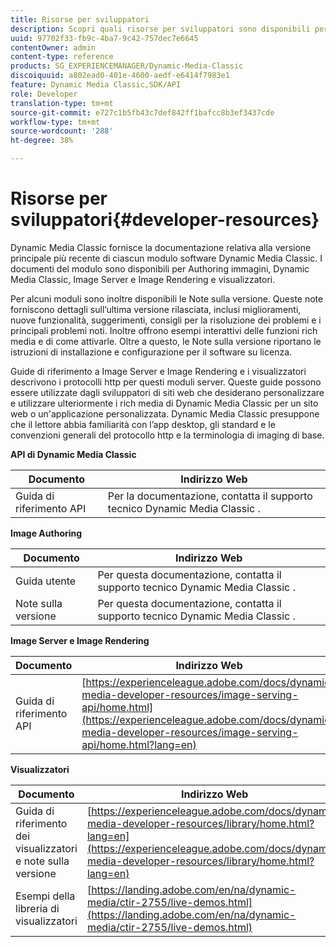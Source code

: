 ```yaml
---
title: Risorse per sviluppatori
description: Scopri quali risorse per sviluppatori sono disponibili per Dynamic Media.
uuid: 97702f33-fb9c-4ba7-9c42-757dec7e6645
contentOwner: admin
content-type: reference
products: SG_EXPERIENCEMANAGER/Dynamic-Media-Classic
discoiquuid: a802ead0-401e-4600-aedf-e6414f7983e1
feature: Dynamic Media Classic,SDK/API
role: Developer
translation-type: tm+mt
source-git-commit: e727c1b5fb43c7def842ff1bafcc8b3ef3437cde
workflow-type: tm+mt
source-wordcount: '288'
ht-degree: 38%

---
```



# Risorse per sviluppatori{#developer-resources}

Dynamic Media Classic fornisce la documentazione relativa alla versione principale più recente di ciascun modulo software Dynamic Media Classic. I documenti del modulo sono disponibili per Authoring immagini, Dynamic Media Classic, Image Server e Image Rendering e visualizzatori.

Per alcuni moduli sono inoltre disponibili le Note sulla versione. Queste note forniscono dettagli sull’ultima versione rilasciata, inclusi miglioramenti, nuove funzionalità, suggerimenti, consigli per la risoluzione dei problemi e i principali problemi noti. Inoltre offrono esempi interattivi delle funzioni rich media e di come attivarle. Oltre a questo, le Note sulla versione riportano le istruzioni di installazione e configurazione per il software su licenza.

Guide di riferimento a Image Server e Image Rendering e i visualizzatori descrivono i protocolli http per questi moduli server. Queste guide possono essere utilizzate dagli sviluppatori di siti web che desiderano personalizzare e utilizzare ulteriormente i rich media di Dynamic Media Classic per un sito web o un&#39;applicazione personalizzata. Dynamic Media Classic presuppone che il lettore abbia familiarità con l’app desktop, gli standard e le convenzioni generali del protocollo http e la terminologia di imaging di base.


**API di Dynamic Media Classic**

| Documento | Indirizzo Web |
|--- |--- |
| Guida di riferimento API | Per la documentazione, contatta il supporto tecnico Dynamic Media Classic . |

**Image Authoring**

| Documento | Indirizzo Web |
|--- |--- |
| Guida utente | Per questa documentazione, contatta il supporto tecnico Dynamic Media Classic . |
| Note sulla versione | Per questa documentazione, contatta il supporto tecnico Dynamic Media Classic . |

**Image Server e Image Rendering**

| Documento | Indirizzo Web |
|--- |--- |
| Guida di riferimento API | [https://experienceleague.adobe.com/docs/dynamic-media-developer-resources/image-serving-api/home.html](https://experienceleague.adobe.com/docs/dynamic-media-developer-resources/image-serving-api/home.html?lang=en) |

**Visualizzatori**

| Documento | Indirizzo Web |
|--- |--- |
| Guida di riferimento dei visualizzatori e note sulla versione | [https://experienceleague.adobe.com/docs/dynamic-media-developer-resources/library/home.html?lang=en](https://experienceleague.adobe.com/docs/dynamic-media-developer-resources/library/home.html?lang=en) |
| Esempi della libreria di visualizzatori | [https://landing.adobe.com/en/na/dynamic-media/ctir-2755/live-demos.html](https://landing.adobe.com/en/na/dynamic-media/ctir-2755/live-demos.html) |


<!-- 

**Web-to-Print**

|Document|Web address|
|--- |--- |
|Reference Guide|[https://www.adobe.com/go/learn_s7_webtoprint_en](https://www.adobe.com/go/learn_s7_webtoprint_en)| 

-->
